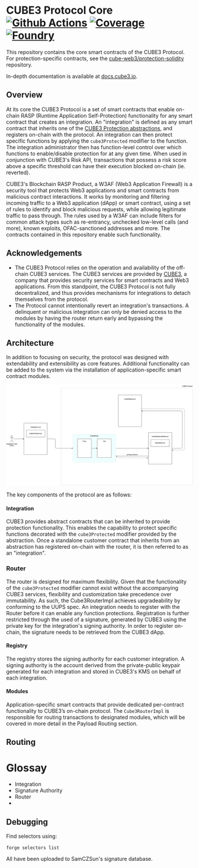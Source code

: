 # CUBE3 Protocol Core [![Github Actions][gha-badge]][gha] [![Coverage][codecov-badge]][codecov] [![Foundry][foundry-badge]][foundry]

[gha]: https://github.com/sablier-labs/v2-core/actions
[gha-badge]: https://github.com/sablier-labs/v2-core/actions/workflows/ci.yml/badge.svg
[codecov]: https://codecov.io/gh/sablier-labs/v2-core
[codecov-badge]: https://codecov.io/gh/sablier-labs/v2-core/branch/main/graph/badge.svg
[foundry]: https://getfoundry.sh
[foundry-badge]: https://img.shields.io/badge/Built%20with-Foundry-FFDB1C.svg

This repository contains the core smart contracts of the CUBE3 Protocol. For protection-specific contracts, see the [cube-web3/protection-solidity]() repository.

In-depth documentation is available at [docs.cube3.io](https://docs.cube3.io/).

## Overview

At its core the CUBE3 Protocol is a set of smart contracts that enable on-chain RASP (Runtime Application Self-Protection) functionality for any smart contract that creates an integration. An "integration" is defined as any smart contract that inherits one of the [CUBE3 Protection abstractions](), and registers on-chain with the protocol. An integration can then protect specific functions by applying the `cube3Protected` modifier to the function. The integration administrator then has function-level control over which functions to enable/disable protection for at any given time. When used in conjunction with CUBE3's Risk API, transactions that possess a risk score above a specific threshold can have their execution blocked on-chain (ie. reverted).

CUBE3's Blockchain RASP Product, a W3AF (Web3 Application Firewall) is a security tool that protects Web3 applications and smart contracts from malicious contract interactions. It works by monitoring and filtering incoming traffic to a Web3 application (dApp) or smart contract, using a set of rules to identify and block malicious requests, while allowing legitimate traffic to pass through. The rules used by a W3AF can include filters for common attack types such as re-entrancy, unchecked low-level calls (and more), known exploits, OFAC-sanctioned addresses and more. The contracts contained in this repository enable such functionality.

## Acknowledgements

- The CUBE3 Protocol relies on the operation and availability of the off-chain CUBE3 services. The CUBE3 services are provided by [CUBE3](https://cube3.io/), a company that provides security services for smart contracts and Web3 applications. From this standpoint, the CUBE3 Protocol is not fully decentralized, and thus provides mechanisms for integrations to detach themselves from the protocol.
- The Protocol cannot intentionally revert an integration's transactions. A delinquent or malicious integration can only be denied access to the modules by having the router return early and bypassing the functionality of the modules.

## Architecture

In addition to focusing on security, the protocol was designed with extendability and extensibility as core features. Additional functionality can be added to the system via the installation of application-specific smart contract modules.

![arch](./docs/images//architecture.png)

The key components of the protocol are as follows:

#### Integration

CUBE3 provides abstract contracts that can be inherited to provide protection functionality. This enables the capability to protect specific functions decorated with the `cube3Protected` modifier provided by the abstraction. Once a standalone customer contract that inherits from an abstraction has registered on-chain with the router, it is then referred to as an "integration".

### Router

The router is designed for maximum flexibility. Given that the functionality of the `cube3Protected` modifier cannot exist without the accompanying CUBE3 services, flexibility and customization take precedence over immutability. As such, the Cube3RouterImpl achieves upgradeability by conforming to the UUPS spec. An integration needs to register with the Router before it can enable any function protections. Registration is further restricted through the used of a signature, generated by CUBE3 using the private key for the integration's signing authority. In order to register on-chain, the signature needs to be retrieved from the CUBE3 dApp.

#### Registry

The registry stores the signing authority for each customer integration. A signing authority is the account derived from the private-public keypair generated for each integration and stored in CUBE3's KMS on behalf of each integration.

#### Modules

Application-specific smart contracts that provide dedicated per-contract functionality to CUBE3’s on-chain protocol. The `Cube3RouterImpl` is responsible for routing transactions to designated modules, which will be covered in more detail in the Payload Routing section.

## Routing

# Glossay

- Integration
- Signature Authority
- Router
-

## Debugging

Find selectors using:

```
forge selectors list
```

All have been uploaded to SamCZSun's signature database.

